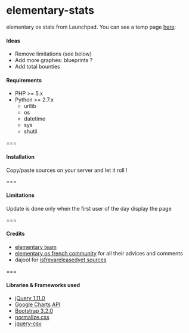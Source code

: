 elementary-stats
================

elementary os stats from Launchpad. You can see a temp page [here](http://elementarybugs.org/elementary-stats/): 

#### Ideas

* Remove limitations (see below)
* Add more graphes: blueprints ?
* Add total bounties

#### Requirements

* PHP >= 5.x
* Python >= 2.7.x
    * urllib
    * os
    * datetime
    * sys
    * shutil

===

#### Installation

Copy/paste sources on your server and let it roll !

===

#### Limitations

Update is done only when the first user of the day display the page

===

#### Credits

* [elementary team](http://elementaryos.org)
* [elementary os french community](http://www.elementaryos-fr.org/) for all their advices and comments
* dajool for [isfreyareleasedyet sources](https://bitbucket.org/brejoc/isisisreleasedyet.com)

===

#### Libraries & Frameworks used

* [jQuery 1.11.0](https://jquery.com/)
* [Google Charts API](https://developers.google.com/chart/)
* [Bootstrap 3.2.0](http://getbootstrap.com/m)
* [normalize.css](https://github.com/necolas/normalize.css/)
* [jquery-csv](https://code.google.com/p/jquery-csv/)